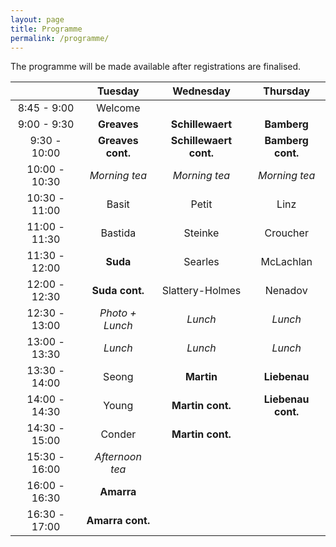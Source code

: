 ```yaml
---
layout: page
title: Programme
permalink: /programme/
---
```

The programme will be made available after registrations are finalised.

| | Tuesday | Wednesday | Thursday|
|:---:|:---:|:---:|:---:|
| 8:45 - 9:00 | Welcome | | |
| 9:00 - 9:30 | **Greaves** | **Schillewaert** | **Bamberg** |
| 9:30 - 10:00 | **Greaves cont.** | **Schillewaert cont.** | **Bamberg cont.** |
| 10:00 - 10:30 | *Morning tea* | *Morning tea* | *Morning tea*|
| 10:30 - 11:00 | Basit | Petit | Linz |
| 11:00 - 11:30 | Bastida | Steinke | Croucher |
| 11:30 - 12:00 | **Suda** | Searles | McLachlan |
| 12:00 - 12:30 | **Suda cont.** | Slattery-Holmes | Nenadov |
| 12:30 - 13:00 | *Photo + Lunch* | *Lunch* | *Lunch* |
| 13:00 - 13:30 | *Lunch* | *Lunch* | *Lunch* |
| 13:30 - 14:00 | Seong | **Martin** | **Liebenau** |
| 14:00 - 14:30 | Young | **Martin cont.** | **Liebenau cont.** |
| 14:30 - 15:00 | Conder | **Martin cont.** | |
| 15:30 - 16:00 | *Afternoon tea* | | |
| 16:00 - 16:30 | **Amarra** | | |
| 16:30 - 17:00 | **Amarra cont.** | |
